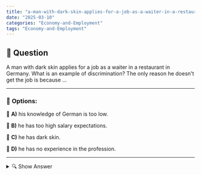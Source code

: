 ```yaml
---
title: "a-man-with-dark-skin-applies-for-a-job-as-a-waiter-in-a-restaurant-in-germany-what-is-an-example-of-"
date: "2025-03-10"
categories: "Economy-and-Employment"
tags: "Economy-and-Employment"
---
```


## 📌 **Question**

A man with dark skin applies for a job as a waiter in a restaurant in Germany. What is an example of discrimination? The only reason he doesn't get the job is because ...



---

### 📝 **Options:**

🔘 **A)** his knowledge of German is too low.

🔘 **B)** he has too high salary expectations.

🔘 **C)** he has dark skin.

🔘 **D)** he has no experience in the profession.

---

<details>
  <summary>🔍 Show Answer</summary>

  <p>
💡  <b>Correct Answer:</b>  c
  </p>
  <p>
    📖<b>Explanation:</b>
    This question deals with the topic of discrimination in the labour market in Germany. She describes an applicant with dark skin who applies for a job as a waiter and asks what reason for rejection is discriminatory. The General Equal Treatment Act (AGG) protects against discrimination on the basis of race or ethnic origin. The aim is to identify which of the reasons given (German language skills, salary expectations, skin colour, professional experience) actually constitute unfair discrimination.
  </p>
</details>
